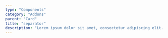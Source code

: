 ```yaml
---
type: "Components"
category: "Addons"
parent: "Card"
title: "separator"
description: "Lorem ipsum dolor sit amet, consectetur adipiscing elit. Nunc tempus laoreet leo sit amet iaculis."
---
```


<demo>
  <demovanilla src="vanilla/components/addons/card/separator">
  </demovanilla>
</demo>

<demo>
  <demovanilla src="vanilla/components/addons/card/separator-horizontal">
  </demovanilla>
</demo>
